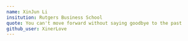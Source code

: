 ```yaml
---
name: XinJun Li
insitution: Rutgers Business School
quote: You can't move forward without saying goodbye to the past
github_user: XinerLove
---
```


